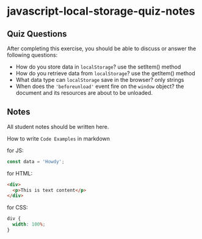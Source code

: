 # javascript-local-storage-quiz-notes

## Quiz Questions

After completing this exercise, you should be able to discuss or answer the following questions:

- How do you store data in `localStorage`?
  use the setItem() method
- How do you retrieve data from `localStorage`?
  use the getItem() method
- What data type can `localStorage` save in the browser?
  only strings
- When does the `'beforeunload'` event fire on the `window` object?
  the document and its resources are about to be unloaded.

## Notes

All student notes should be written here.

How to write `Code Examples` in markdown

for JS:

```javascript
const data = 'Howdy';
```

for HTML:

```html
<div>
  <p>This is text content</p>
</div>
```

for CSS:

```css
div {
  width: 100%;
}
```
